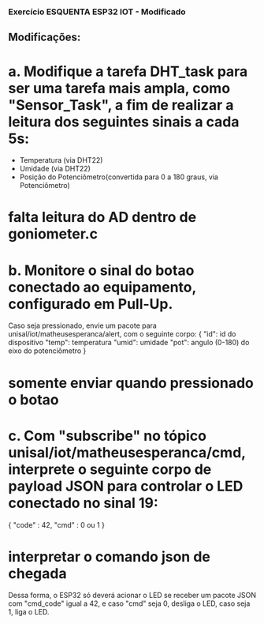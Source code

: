### Exercício ESQUENTA ESP32 IOT - Modificado

## Modificações:

# a. Modifique a tarefa DHT_task para ser uma tarefa mais ampla, como "Sensor_Task", a fim de realizar a leitura dos seguintes sinais a cada 5s:
- Temperatura (via DHT22)
- Umidade (via DHT22)
- Posição do Potenciômetro(convertida para 0 a 180 graus, via Potenciômetro)
# falta leitura do AD dentro de goniometer.c

# b. Monitore o sinal do botao conectado ao equipamento, configurado em Pull-Up.
Caso seja pressionado, envie um pacote para unisal/iot/matheusesperanca/alert, com o seguinte corpo:
{
  "id": id do dispositivo
  "temp": temperatura
  "umid": umidade
  "pot": angulo (0-180) do eixo do potenciômetro
}
# somente enviar quando pressionado o botao

# c. Com "subscribe" no tópico unisal/iot/matheusesperanca/cmd, interprete o seguinte corpo de payload JSON para controlar o LED conectado no sinal 19:
{
  "code" : 42,
  "cmd" : 0 ou 1
}
# interpretar o comando json de chegada

Dessa forma, o ESP32 só deverá acionar o LED se receber um pacote JSON com "cmd_code" igual a 42, e caso "cmd" seja 0, desliga o LED, caso seja 1, liga o LED.
